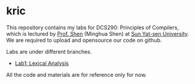 # kric

This repository contains my labs for DCS290: Principles of Compilers, which is lectured by [Prof. Shen](https://cse.sysu.edu.cn/content/5430) (Minghua Shen) at [Sun Yat-sen University](https://www.sysu.edu.cn). We are required to upload and opensource our code on github.

Labs are under different branches.
- [Lab1: Lexical Analysis](https://github.com/lixk28/kric/tree/lab1)

All the code and materials are for reference only for now.
